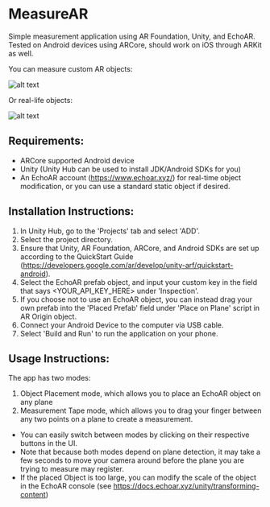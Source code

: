 # MeasureAR
Simple measurement application using AR Foundation, Unity, and EchoAR. Tested on Android devices using ARCore, should work on iOS through ARKit as well.

You can measure custom AR objects:

![alt text](https://i.imgur.com/NfSISW4.jpg)

Or real-life objects:

![alt text](https://i.imgur.com/coS5PhQ.jpg)


## Requirements:
- ARCore supported Android device
- Unity (Unity Hub can be used to install JDK/Android SDKs for you)
- An EchoAR account (https://www.echoar.xyz/) for real-time object modification, or you can use a standard static object if desired.

## Installation Instructions:
1. In Unity Hub, go to the 'Projects' tab and select 'ADD'.
2. Select the project directory.
3. Ensure that Unity, AR Foundation, ARCore, and Android SDKs are set up according to the QuickStart Guide (https://developers.google.com/ar/develop/unity-arf/quickstart-android).
4. Select the EchoAR prefab object, and input your custom key in the field that says <YOUR_API_KEY_HERE> under 'Inspection'.
5. If you choose not to use an EchoAR object, you can instead drag your own prefab into the 'Placed Prefab' field under 'Place on Plane' script in AR Origin object.
6. Connect your Android Device to the computer via USB cable.
7. Select 'Build and Run' to run the application on your phone.

## Usage Instructions:
The app has two modes:
1. Object Placement mode, which allows you to place an EchoAR object on any plane
2. Measurement Tape mode, which allows you to drag your finger between any two points on a plane to create a measurement.

- You can easily switch between modes by clicking on their respective buttons in the UI. 
- Note that because both modes depend on plane detection, it may take a few seconds to move your camera around before the plane you are trying to measure may register.
- If the placed Object is too large, you can modify the scale of the object in the EchoAR console (see https://docs.echoar.xyz/unity/transforming-content)
